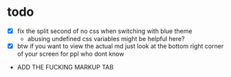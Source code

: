 # todo
- [x] fix the split second of no css when switching with blue theme
  - abusing undefined css variables might be helpful here?
- [x] btw if you want to view the actual md just look at the bottom right corner of your screen for ppl who dont know
- ADD THE FUCKING MARKUP TAB